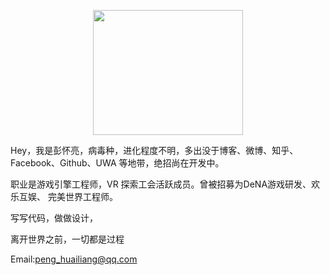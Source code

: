 <p align="center">
    <a href="https://huailiang.github.io/">
    	<img src="https://huailiang.github.io/img/author.jpg" width="240" height="200">
    </a>
</p>


Hey，我是彭怀亮，病毒种，进化程度不明，多出没于博客、微博、知乎、Facebook、Github、UWA 等地带，绝招尚在开发中。

职业是游戏引擎工程师，VR 探索工会活跃成员。曾被招募为DeNA游戏研发、欢乐互娱、 完美世界工程师。


写写代码，做做设计，

离开世界之前，一切都是过程 

Email:peng_huailiang@qq.com


